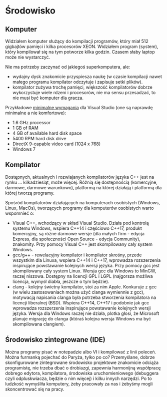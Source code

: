 # Środowisko

## Komputer

Widziałem komputer służący do kompilacji programów, który miał 512 gigbajtów pamięci i kilka procesorów XEON. Widziałem program (system), który kompilował się na tym potworze kilka godzin. Czasem słaby laptop może nie wystarczyć.

Nie ma potrzeby zaczynać od jakiegoś superkomputera, ale:
* wydajny dysk znakomicie przyspiesza naukę (w czasie kompilacji nawet małego programu kompilator odczytuje i zapisuje setki plików).
* kompilator zużywa trochę pamięci, większość kompilatorów dobrze wykorzystuje wiele rdzeni i procesorów, nie ma sensu przesadzać, to nie musi być komputer dla gracza.

Przykładowe [minimalne wymagania](https://www.visualstudio.com/en-us/productinfo/vs2015-sysrequirements-vs) dla Visual Studio (one są naprawdę minimalne a nie komfortowe):
- 1.6 GHz processor
- 1 GB of RAM
- 4 GB of available hard disk space
- 5400 RPM hard disk drive
- DirectX 9-capable video card (1024 x 768)
- Windows 7

## Kompilator

Dostępnych, aktualnych i rozwiajanych kompilatorów języka C++ jest na rynku ... kilkadziesiąt, może więcej. Różnią się dostępnością (komercyjne, darmowe, darmowe warunkowo), platformą na której działają i platformą dla której tworzą programy.

Spośród kompilatorów działających na komputerach osobistych (Windows, Linux, MacOs), tworzących programy dla komputerów osobistych warto wspomnieć o:
* Visual C++, wchodzący w skład Visual Studio. Działa pod kontrolą systemu Windows, wspiera C++14 i częściowo C++17, produkt komercyjny, są różne darmowe wersje (dla małych firm - edycja Express, dla społeczności Open Source - edycja Community), znakomity. Przy pomocy Visual C++ jest skompilowany cały system Windows.
* gcc/g++ - rewelacyjny kompilator i kompilator skrośny, przede wszystkim dla Linuxa, wspiera C++14 i C++17, wprowadza rozszerzenia inspirujące powstawanie kolejnych wersji języka. Przy pomocy gcc jest skompilowany cały system Linux. Wersja gcc dla Windows to MinGW, raczej niszowa. Dostępny na licencji GPL i LGPL (najgorsza możliwa licencja, wymysł diabła, jeszcze o tym będzie).
* clang - kolejny świetny kompilator, stoi za nim Apple. Konkuruje z gcc (w wielu zastosowaniach można użyć clanga wymiennie z gcc), motywacją napisania clanga była potrzeba stworzenia kompilatora na licencji liberalnej (BSD). Wspiera C++14, C++17 i podobnie jak gcc wprowadza rozszerzenia inspirujące powstawanie kolejnych wersji języka. Wersja dla Windows raczej nie działa, plotka głosi, że Microsoft planuje migrację do clanga (któraś kolejna wersja Windows ma być skompilowana clangiem).

## Środowisko zintegrowane (IDE)

Można programy pisać w notepadzie albo VI i kompilować z linii poleceń. Można furmanką pojechać do Paryża, tylko po co? Przemyślane, dobrze skonfigurowane zintegrowane środowisko projektowe znakomicie odciąża programistę, nie trzeba dbać o drobiazgi, zapewnia harmonijną współpracę dobrego edytora, kompilatora, środowiska uruchomieniowego (debuggera czyli odpluskwiacza, będzie o nim więcej) i kilku innych narzędzi. Po to ludzkość wymyśliła komputery, żeby pracowały za nas i żebyśmy mogli skoncentrować się na pracy.


 

